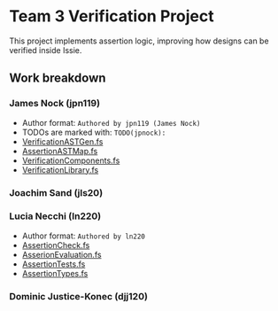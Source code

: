 # Team 3 Verification Project

This project implements assertion logic, improving how designs can be verified inside Issie.

## Work breakdown 


### James Nock (jpn119)

- Author format: `Authored by jpn119 (James Nock)`
- TODOs are marked with: `TODO(jpnock):`
- [VerificationASTGen.fs](src/Renderer/Verification/VerificationASTGen.fs)
- [AssertionASTMap.fs](src/Renderer/Verification/AssertionASTMap.fs)
- [VerificationComponents.fs](src/Renderer/Verification/VerificationComponents.fs)
- [VerificationLibrary.fs](src/Renderer/Verification/VerificationLibrary.fs)

### Joachim Sand (jls20)

### Lucia Necchi (ln220)

- Author format: `Authored by ln220`
- [AssertionCheck.fs](src/Renderer/Simulator/AssertionCheck.fs)
- [AsserionEvaluation.fs](src/Renderer/Simulator/AssertionEvaluation.fs)
- [AssertionTests.fs](src/Renderer/Simulator/AssertionTests.fs)
- [AssertionTypes.fs](src/Renderer/Verification/AssertionTypes.fs)

### Dominic Justice-Konec (djj120)
